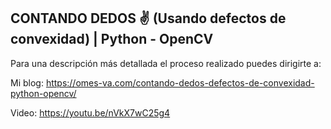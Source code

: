 ##  CONTANDO DEDOS ✌️ (Usando defectos de convexidad) | Python - OpenCV

Para una descripción más detallada el proceso realizado puedes dirigirte a:

Mi blog: https://omes-va.com/contando-dedos-defectos-de-convexidad-python-opencv/

Video: https://youtu.be/nVkX7wC25g4
